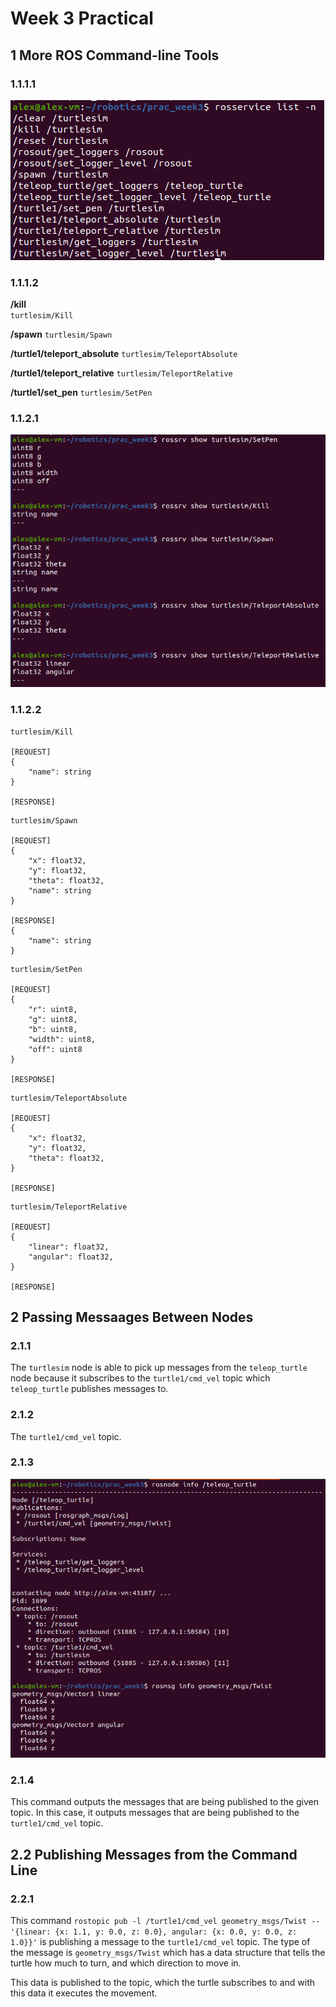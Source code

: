 # Week 3 Practical

## 1 More ROS Command-line Tools

### 1.1.1.1

![1.1.1.1](1.1.1.1.png)

### 1.1.1.2

__/kill__  
`turtlesim/Kill`

__/spawn__
`turtlesim/Spawn`

__/turtle1/teleport_absolute__
`turtlesim/TeleportAbsolute`

__/turtle1/teleport_relative__
`turtlesim/TeleportRelative`

__/turtle1/set_pen__
`turtlesim/SetPen`

### 1.1.2.1

![1.1.2.1](1.1.2.1.png)

### 1.1.2.2

```
turtlesim/Kill

[REQUEST]
{
	"name": string
}

[RESPONSE]
```

```
turtlesim/Spawn

[REQUEST]
{
	"x": float32,
	"y": float32,
	"theta": float32,
	"name": string
}

[RESPONSE]
{
	"name": string
}
```

```
turtlesim/SetPen

[REQUEST]
{
	"r": uint8,
	"g": uint8,
	"b": uint8,
	"width": uint8,
	"off": uint8
}

[RESPONSE]
```

```
turtlesim/TeleportAbsolute

[REQUEST]
{
	"x": float32,
	"y": float32,
	"theta": float32,
}

[RESPONSE]
```

```
turtlesim/TeleportRelative

[REQUEST]
{
	"linear": float32,
	"angular": float32,
}

[RESPONSE]
```

## 2 Passing Messaages Between Nodes

### 2.1.1

The `turtlesim` node is able to pick up messages from the `teleop_turtle` node because it subscribes to the `turtle1/cmd_vel` topic which `teleop_turtle` publishes messages to.

### 2.1.2

The `turtle1/cmd_vel` topic.

### 2.1.3
![2.1.3](2.1.3.png)


### 2.1.4
This command outputs the messages that are being published to the given topic. In this case, it outputs messages that are being published to the `turtle1/cmd_vel` topic.

## 2.2 Publishing Messages from the Command Line

### 2.2.1
This command `rostopic pub -l /turtle1/cmd_vel geometry_msgs/Twist -- '{linear: {x: 1.1, y: 0.0, z: 0.0}, angular: {x: 0.0, y: 0.0, z: 1.0}}'` is publishing a message to the `turtle1/cmd_vel` topic. The type of the message is `geometry_msgs/Twist` which has a data structure that tells the turtle how much to turn, and which direction to move in.

This data is published to the topic, which the turtle subscribes to and with this data it executes the movement.
